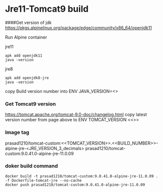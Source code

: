 # Jre11-Tomcat9 build

####Get version of jdk
https://pkgs.alpinelinux.org/package/edge/community/x86_64/openjdk11

Run Alpine container

jre11
```docker run -ti --rm alpine sh
apk add openjdk11
java -version
```

jre8
```docker run -ti --rm alpine sh
apk add openjdk8-jre
java -version
```
copy Build version number into ENV JAVA_VERSION=<<????>>



### Get Tomcat9 version
https://tomcat.apache.org/tomcat-9.0-doc/changelog.html
copy latest version number from page above to ENV TOMCAT_VERSION <<<???>>>

### Image tag
prasad1210/tomcat-custom:<<TOMCAT_VERSION>>.<<BUILD_NUMBER>>-alpine-jre-<JRE_VERSION_3_decimals>
prasad1210/tomcat-custom:9.0.41.0-alpine-jre-11.0.09

### doker build command
```
docker build -t prasad1210/tomcat-custom:9.0.41.0-alpine-jre-11.0.09 . -f Dockerfile-tomcat-jre --no-cache
docker push prasad1210/tomcat-custom:9.0.41.0-alpine-jre-11.0.09
```